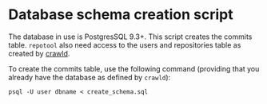 # Database schema creation script

The database in use is PostgresSQL 9.3+.
This script creates the commits table. `repotool` also need access to the
users and repositories table as created by
[crawld](http://devmine.ch/doc/crawld/).

To create the commits table, use the following command (providing that you
already have the database as defined by `crawld`):

    psql -U user dbname < create_schema.sql
